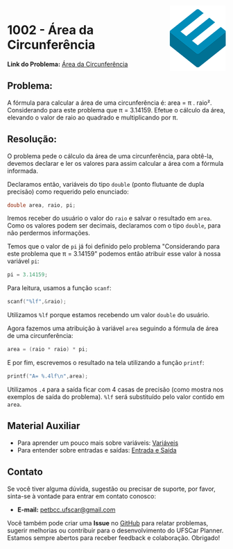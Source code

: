 <img src="../../../docs/icon.png" align="right" />

# 1002 - Área da Circunferência

**Link do Problema:** [Área da Circunferência](https://www.urionlinejudge.com.br/judge/pt/problems/view/1002)

## Problema:

A fórmula para calcular a área de uma circunferência é: area = π . raio². Considerando para este problema que π = 3.14159. Efetue o cálculo da área, elevando o valor de raio ao quadrado e multiplicando por π.

## Resolução:

O problema pede o cálculo da área de uma circunferência, para obtê-la, devemos declarar e ler os valores para assim calcular a área com a fórmula informada.

Declaramos então, variáveis do tipo `double` (ponto flutuante de dupla precisão) como requerido pelo enunciado:
```c
double area, raio, pi;
```

Iremos receber do usuário o valor do `raio` e salvar o resultado em `area`. Como os valores podem ser decimais, declaramos com o tipo `double`, para não perdermos informações.

Temos que o valor de `pi` já foi definido pelo problema "Considerando para este problema que π = 3.14159" podemos então atribuir esse valor à nossa variável `pi`:
```c
pi = 3.14159;
```

Para leitura, usamos a função `scanf`:
```c
scanf("%lf",&raio);
```

Utilizamos `%lf` porque estamos recebendo um valor `double` do usuário.

Agora fazemos uma atribuição à variável `area` seguindo a fórmula de área de uma circunferência:
```c
area = (raio * raio) * pi;
```

E por fim, escrevemos o resultado na tela utilizando a função `printf`:
```c
printf("A= %.4lf\n",area);
```

Utilizamos `.4` para a saída ficar com 4 casas de precisão (como mostra nos exemplos de saída do problema).
`%lf` será substituído pelo valor contido em `area`.

## Material Auxiliar

- Para aprender um pouco mais sobre variáveis: [Variáveis](http://linguagemc.com.br/variaveis-em-linguagem-c/)
- Para entender sobre entradas e saídas: [Entrada e Saída](http://linguagemc.com.br/operacoes-de-entrada-e-saida-de-dados-em-linguagem-c/)

## Contato

Se você tiver alguma dúvida, sugestão ou precisar de suporte, por favor, sinta-se à vontade para entrar em contato conosco:

- **E-mail:** petbcc.ufscar@gmail.com

Você também pode criar uma **Issue** no [GitHub](https://github.com/petbccufscar/ufscar-planner/issues) para relatar problemas, sugerir melhorias ou contribuir para o desenvolvimento do UFSCar Planner. Estamos sempre abertos para receber feedback e colaboração. Obrigado!